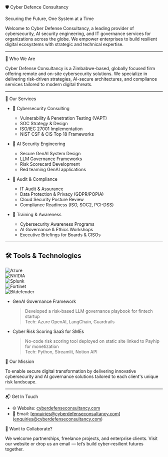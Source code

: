 🛡️ Cyber Defence Consultancy

Securing the Future, One System at a Time

Welcome to Cyber Defense Consultancy, a leading provider of cybersecurity, AI security engineering, and IT governance services for organizations across the globe. We empower enterprises to build resilient digital ecosystems with strategic and technical expertise.

---

🚀 Who We Are

Cyber Defense Consultancy is a Zimbabwe-based, globally focused firm offering remote and on-site cybersecurity solutions. We specialize in delivering risk-driven strategies, AI-secure architectures, and compliance services tailored to modern digital threats.

---

🧰 Our Services

- 🔐 Cybersecurity Consulting
  - Vulnerability & Penetration Testing (VAPT)
  - SOC Strategy & Design
  - ISO/IEC 27001 Implementation
  - NIST CSF & CIS Top 18 Frameworks

- 🤖 AI Security Engineering
  - Secure GenAI System Design
  - LLM Governance Frameworks
  - Risk Scorecard Development
  - Red teaming GenAI applications

- 🧾 Audit & Compliance
  - IT Audit & Assurance
  - Data Protection & Privacy (GDPR/POPIA)
  - Cloud Security Posture Review
  - Compliance Readiness (ISO, SOC2, PCI-DSS)

- 🧠 Training & Awareness
  - Cybersecurity Awareness Programs
  - AI Governance & Ethics Workshops
  - Executive Briefings for Boards & CISOs

---

## 🛠️ Tools & Technologies

![Azure](https://img.shields.io/badge/Azure-Security-blue)  
![NVIDIA](https://img.shields.io/badge/NVIDIA-AI%20Engineer-green)  
![Splunk](https://img.shields.io/badge/Splunk-SIEM-orange)  
![Fortinet](https://img.shields.io/badge/Fortinet-Partner-red)  
![Bitdefender](https://img.shields.io/badge/Bitdefender-MSP-lightgrey)

- GenAI Governance Framework  
  > Developed a risk-based LLM governance playbook for fintech startup  
  > Tech: Azure OpenAI, LangChain, Guardrails

- Cyber Risk Scoring SaaS for SMEs  
  > No-code risk scoring tool deployed on static site linked to Payhip for monetization  
  > Tech: Python, Streamlit, Notion API

🧭 Our Mission

To enable secure digital transformation by delivering innovative cybersecurity and AI governance solutions tailored to each client's unique risk landscape.

---
📬 Get In Touch

- 🌐 Website: [cyberdefenseconsultancy.com](https://cyberdefenseconsultancy.com)  
- 📧 Email: [enquiries@cyberdefenseconsultancy.com] (enquiries@cyberdefenseconsultancy.com)  

🧭 Want to Collaborate?

We welcome partnerships, freelance projects, and enterprise clients. Visit our website or drop us an email — let’s build cyber-resilient futures together.



